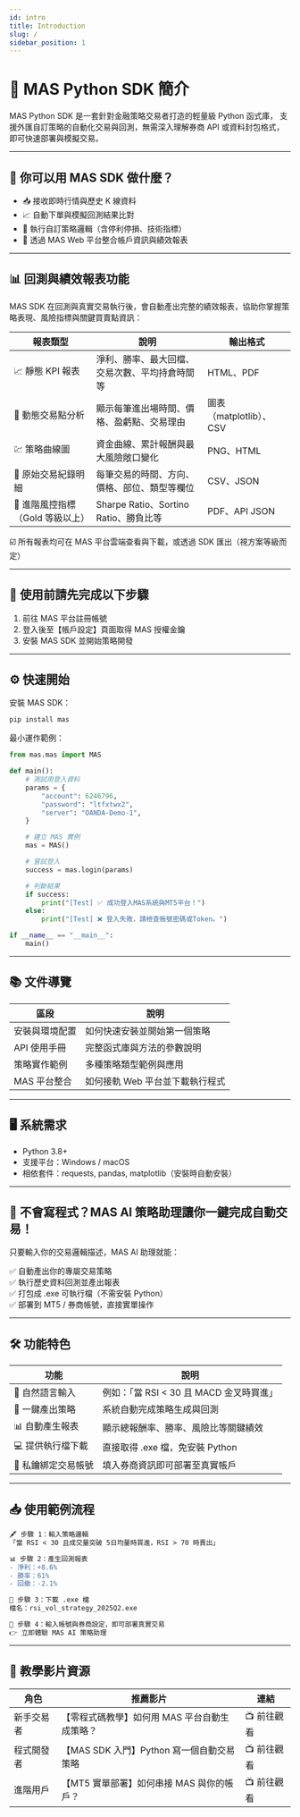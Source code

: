 ```yaml
---
id: intro
title: Introduction
slug: /
sidebar_position: 1
---
```


# 🧠 MAS Python SDK 簡介

MAS Python SDK 是一套針對金融策略交易者打造的輕量級 Python 函式庫，
支援外匯自訂策略的自動化交易與回測，無需深入理解券商 API 或資料封包格式，即可快速部署與模擬交易。

---

## 🚀 你可以用 MAS SDK 做什麼？

- 📥 接收即時行情與歷史 K 線資料
- 📈 自動下單與模擬回測結果比對
- 🧠 執行自訂策略邏輯（含停利停損、技術指標）
- 🔗 透過 MAS Web 平台整合帳戶資訊與績效報表

---

## 📊 回測與績效報表功能

MAS SDK 在回測與真實交易執行後，會自動產出完整的績效報表，協助你掌握策略表現、風險指標與關鍵買賣點資訊：

| 報表類型 | 說明 | 輸出格式 |
|-----------|------|------------|
| 📈 靜態 KPI 報表 | 淨利、勝率、最大回檔、交易次數、平均持倉時間等 | HTML、PDF |
| 🧮 動態交易點分析 | 顯示每筆進出場時間、價格、盈虧點、交易理由 | 圖表（matplotlib）、CSV |
| 💹 策略曲線圖 | 資金曲線、累計報酬與最大風險敞口變化 | PNG、HTML |
| 📘 原始交易紀錄明細 | 每筆交易的時間、方向、價格、部位、類型等欄位 | CSV、JSON |
| 🔎 進階風控指標（Gold 等級以上） | Sharpe Ratio、Sortino Ratio、勝負比等 | PDF、API JSON |

☑️ 所有報表均可在 MAS 平台雲端查看與下載，或透過 SDK 匯出（視方案等級而定）

---

## 🧩 使用前請先完成以下步驟

1. 前往 MAS 平台註冊帳號
2. 登入後至【帳戶設定】頁面取得 MAS 授權金鑰
3. 安裝 MAS SDK 並開始策略開發

---

## ⚙️ 快速開始

安裝 MAS SDK：

```bash
pip install mas
```

最小運作範例：

```python
from mas.mas import MAS

def main():
    # 測試用登入資料
    params = {
        "account": 6246796,
        "password": "ltfxtwx2",
        "server": "OANDA-Demo-1",
    }

    # 建立 MAS 實例
    mas = MAS()

    # 嘗試登入
    success = mas.login(params)

    # 判斷結果
    if success:
        print("[Test] ✅ 成功登入MAS系統與MT5平台！")
    else:
        print("[Test] ❌ 登入失敗，請檢查帳號密碼或Token。")

if __name__ == "__main__":
    main()
```

---

## 📚 文件導覽

| 區段 | 說明 |
|------|------|
| 安裝與環境配置 | 如何快速安裝並開始第一個策略 |
| API 使用手冊 | 完整函式庫與方法的參數說明 |
| 策略實作範例 | 多種策略類型範例與應用 |
| MAS 平台整合 | 如何接軌 Web 平台並下載執行程式 |

---

## 🖥️ 系統需求

- Python 3.8+
- 支援平台：Windows / macOS
- 相依套件：requests, pandas, matplotlib（安裝時自動安裝）

---

## 🤖 不會寫程式？MAS AI 策略助理讓你一鍵完成自動交易！

只要輸入你的交易邏輯描述，MAS AI 助理就能：

✅ 自動產出你的專屬交易策略  
✅ 執行歷史資料回測並產出報表  
✅ 打包成 .exe 可執行檔（不需安裝 Python）  
✅ 部署到 MT5 / 券商帳號，直接實單操作

---

## 🛠️ 功能特色

| 功能 | 說明 |
|------|------|
| 🧠 自然語言輸入 | 例如：「當 RSI < 30 且 MACD 金叉時買進」 |
| 🔧 一鍵產出策略 | 系統自動完成策略生成與回測 |
| 📊 自動產生報表 | 顯示總報酬率、勝率、風險比等關鍵績效 |
| 💻 提供執行檔下載 | 直接取得 .exe 檔，免安裝 Python |
| 🔐 私鑰綁定交易帳號 | 填入券商資訊即可部署至真實帳戶 |

---

## 📥 使用範例流程

```diff
🖋 步驟 1：輸入策略邏輯
「當 RSI < 30 且成交量突破 5日均量時買進，RSI > 70 時賣出」

📊 步驟 2：產生回測報表
- 淨利：+8.6%
- 勝率：61%
- 回撤：-2.1%

💾 步驟 3：下載 .exe 檔
檔名：rsi_vol_strategy_2025Q2.exe

🔐 步驟 4：輸入帳號與券商設定，即可部署真實交易
👉 立即體驗 MAS AI 策略助理
```

---

## 🎥 教學影片資源

| 角色 | 推薦影片 | 連結 |
|------|----------|------|
| 新手交易者 | 【零程式碼教學】如何用 MAS 平台自動生成策略？ | 📺 前往觀看 |
| 程式開發者 | 【MAS SDK 入門】Python 寫一個自動交易策略 | 📺 前往觀看 |
| 進階用戶 | 【MT5 實單部署】如何串接 MAS 與你的帳戶？ | 📺 前往觀看 |
